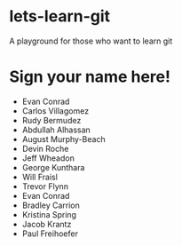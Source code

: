 # lets-learn-git
A playground for those who want to learn git

# Sign your name here!
- Evan Conrad
- Carlos Villagomez
- Rudy Bermudez
- Abdullah Alhassan
- August Murphy-Beach
- Devin Roche
- Jeff Wheadon
- George Kunthara
- Will Fraisl
- Trevor Flynn
- Evan Conrad
- Bradley Carrion
- Kristina Spring
- Jacob Krantz
- Paul Freihoefer
